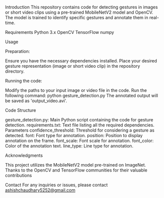 Introduction
This repository contains code for detecting gestures in images or short video clips using a pre-trained MobileNetV2 model and OpenCV. The model is trained to identify specific gestures and annotate them in real-time.

Requirements
Python 3.x
OpenCV
TensorFlow
numpy

Usage

Preparation:

Ensure you have the necessary dependencies installed.
Place your desired gesture representation (image or short video clip) in the repository directory.

Running the code:

Modify the paths to your input image or video file in the code.
Run the following command:
python gesture_detection.py
The annotated output will be saved as 'output_video.avi'.

Code Structure

gesture_detection.py: Main Python script containing the code for gesture detection.
requirements.txt: Text file listing all the required dependencies.
Parameters
confidence_threshold: Threshold for considering a gesture as detected.
font: Font type for annotation.
position: Position to display annotation on the frame.
font_scale: Font scale for annotation.
font_color: Color of the annotation text.
line_type: Line type for annotation.

Acknowledgments

This project utilizes the MobileNetV2 model pre-trained on ImageNet.
Thanks to the OpenCV and TensorFlow communities for their valuable contributions

Contact
For any inquiries or issues, please contact ashishchaudhary5252@gmail.com
